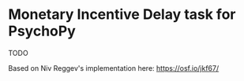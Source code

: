 # Monetary Incentive Delay task for PsychoPy

TODO

Based on Niv Reggev's implementation here: https://osf.io/jkf67/
